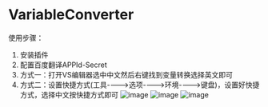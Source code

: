 # VariableConverter
使用步骤：
1. 安装插件
2. 配置百度翻译APPId-Secret
3. 方式一：打开VS编辑器选中中文然后右键找到变量转换选择英文即可
4. 方式二：设置快捷方式(工具---->选项---->环境---->键盘)，设置好快捷方式，选择中文按快捷方式即可
![image](https://user-images.githubusercontent.com/32723645/208664199-9520438b-8f4f-447d-8b75-b06d9db1a644.png)
![image](https://user-images.githubusercontent.com/32723645/208668040-e6f386f4-1678-45a7-8211-e04060b40ddd.png)
![image](https://user-images.githubusercontent.com/32723645/208665976-6c364b05-caa2-49e2-8aeb-2cd47fe2efc7.png)
